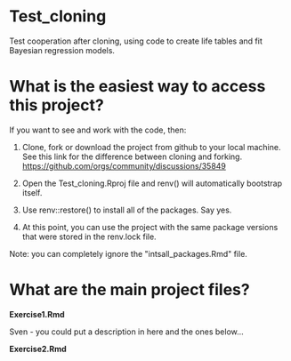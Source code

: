 # Test_cloning #

Test cooperation after cloning, using code to create life tables and fit Bayesian regression models.

# What is the easiest way to access this project? #

If you want to see and work with the code, then:

1. Clone, fork or download the project from github to your local machine.
See this link for the difference between cloning and forking. https://github.com/orgs/community/discussions/35849

2. Open the Test_cloning.Rproj file and renv() will automatically bootstrap itself.

3. Use renv::restore() to install all of the packages. Say yes.

4. At this point, you can use the project with the same package versions that were stored in the renv.lock file.

Note: you can completely ignore the "intsall_packages.Rmd" file.

# What are the main project files? #

**Exercise1.Rmd**

Sven - you could put a description in here and the ones below...

**Exercise2.Rmd**
